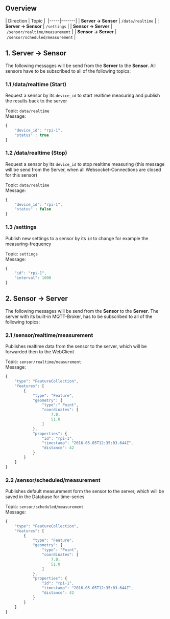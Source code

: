 ## Overview

| Direction | Topic | 
|-----|-------|
| **Server &rarr; Sensor** | `/data/realtime` |
| **Server &rarr; Sensor** | `/settings` |
| **Sensor &rarr; Server** | `/sensor/realtime/measurement` |
| **Sensor &rarr; Server** | `/sensor/scheduled/measurement` |

## 1. Server &rarr; Sensor

The following messages will be send from the **Server** to the **Sensor**. All sensors have to be subscribed to all of the following topics:

### 1.1 /data/realtime (Start)

Request a sensor by its `device_id` to start realtime measuring and publish the results back to the server

Topic: `data/realtime`<br>
Message:

```javascript
{
    "device_id": "rpi-1",
    "status" : true
}
```

### 1.2 /data/realtime (Stop)

Request a sensor by its `device_id` to stop realtime measuring (this message will be send from the Server, when all Websocket-Connections are closed for this sensor)

Topic: `data/realtime`<br>
Message:

```javascript
{
    "device_id": "rpi-1",
    "status" : false
}
```

### 1.3 /settings

Publish new settings to a sensor by its `id` to change for example the measuring-frequency

Topic: `settings`<br>
Message:

```javascript
{
    "id": "rpi-1",
    "interval": 1000
}
```


## 2. Sensor &rarr; Server

The following messages will be send from the **Sensor** to the **Server**. The server with its built-in MQTT-Broker, has to be subscribed to all of the following topics:

### 2.1 /sensor/realtime/measurement

Publishes realtime data from the sensor to the server, which will be forwarded then to the WebClient

Topic: `sensor/realtime/measurement`<br>
Message:

```javascript
{
    "type": "FeatureCollection",
    "features": [
        {
            "type": "Feature",
            "geometry": {
                "type":" Point",
                "coordinates": [
                    7.0,
                    51.0
                ]
            },
            "properties": {
                "id": "rpi-1",
                "timestamp": "2016-05-05T12:35:03.644Z",
                "distance": 42
            }
        }
    ]
}
```

### 2.2 /sensor/scheduled/measurement

Publishes default measurement form the sensor to the server, which will be saved in the Database for time-series

Topic: `sensor/scheduled/measurement`<br>
Message:

```javascript
{
    "type": "FeatureCollection",
    "features": [
        {
            "type": "Feature",
            "geometry": {
                "type": "Point",
                "coordinates": [
                    7.0,
                    51.0
                ]
            },
            "properties": {
                "id": "rpi-1",
                "timestamp": "2016-05-05T12:35:03.644Z",
                "distance": 42
            }
        }
    ]
}
```
